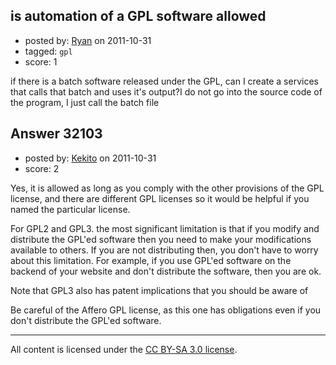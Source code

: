 ## is automation of a GPL software allowed

- posted by: [Ryan](https://stackexchange.com/users/-1/12068-ryan) on 2011-10-31
- tagged: `gpl`
- score: 1

if there is a batch software released under the GPL, can I create a services that calls that batch and uses it's output?I do not go into the source code of the program, I just call the batch file


## Answer 32103

- posted by: [Kekito](https://stackexchange.com/users/-1/5898-kekito) on 2011-10-31
- score: 2

Yes, it is allowed as long as you comply with the other provisions of the GPL license, and there are different GPL licenses so it would be helpful if you named the particular license.

For GPL2 and GPL3. the most significant limitation is that if you modify and distribute the GPL'ed software then you need to make your modifications available to others.  If you are not distributing then, you don't have to worry about this limitation.  For example, if you use GPL'ed software on the backend of your website and don't distribute the software, then you are ok.

Note that GPL3 also has patent implications that you should be aware of

Be careful of the Affero GPL license, as this one has obligations even if you don't distribute the GPL'ed software.



---

All content is licensed under the [CC BY-SA 3.0 license](https://creativecommons.org/licenses/by-sa/3.0/).

